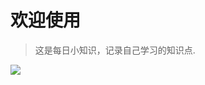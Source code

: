 # 欢迎使用

> 这是每日小知识，记录自己学习的知识点.

<!-- - 启动命令 docsify serve mayunlongtx -->

![](https://github-readme-stats.vercel.app/api?username=mayunlongtx)


